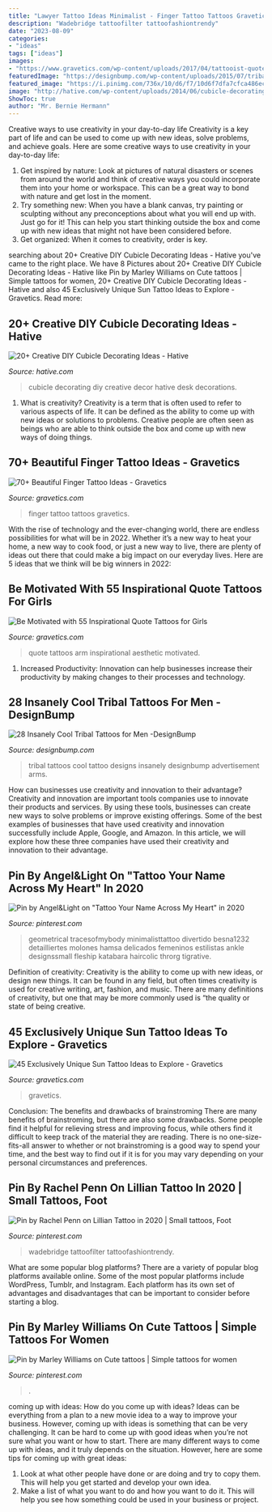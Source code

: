```yaml
---
title: "Lawyer Tattoo Ideas Minimalist - Finger Tattoo Tattoos Gravetics"
description: "Wadebridge tattoofilter tattoofashiontrendy"
date: "2023-08-09"
categories:
- "ideas"
tags: ["ideas"]
images:
- "https://www.gravetics.com/wp-content/uploads/2017/04/tattooist-quote-smalltattoo-tattoosforgirls-smalltattoos-quotetattoos-armtattoo-arm-girl-aesthetic.jpg"
featuredImage: "https://designbump.com/wp-content/uploads/2015/07/tribal-tattoo-designs-for-arms-44.jpg"
featured_image: "https://i.pinimg.com/736x/10/d6/f7/10d6f7dfa7cfca486ecfbc5e0efa7fe4.jpg"
image: "http://hative.com/wp-content/uploads/2014/06/cubicle-decorating-ideas/4-cubicle-decorating-ideas.jpg"
ShowToc: true
author: "Mr. Bernie Hermann"
---
```



Creative ways to use creativity in your day-to-day life
Creativity is a key part of life and can be used to come up with new ideas, solve problems, and achieve goals. Here are some creative ways to use creativity in your day-to-day life:
1. Get inspired by nature: Look at pictures of natural disasters or scenes from around the world and think of creative ways you could incorporate them into your home or workspace. This can be a great way to bond with nature and get lost in the moment.
2. Try something new: When you have a blank canvas, try painting or sculpting without any preconceptions about what you will end up with. Just go for it! This can help you start thinking outside the box and come up with new ideas that might not have been considered before.
3. Get organized: When it comes to creativity, order is key.

	

		
searching about 20+ Creative DIY Cubicle Decorating Ideas - Hative you've came to the right place. We have 8 Pictures about 20+ Creative DIY Cubicle Decorating Ideas - Hative like Pin by Marley Williams on Cute tattoos | Simple tattoos for women, 20+ Creative DIY Cubicle Decorating Ideas - Hative and also 45 Exclusively Unique Sun Tattoo Ideas to Explore - Gravetics. Read more:
		
    
## 20+ Creative DIY Cubicle Decorating Ideas - Hative

<img loading=lazy src="http://hative.com/wp-content/uploads/2014/06/cubicle-decorating-ideas/4-cubicle-decorating-ideas.jpg" onerror="this.onerror=null;this.src='https://tse4.mm.bing.net/th?id=OIP.VHOx8lixeW7JpfU3SP7vlgHaJ4&amp;pid=15.1';" alt="20+ Creative DIY Cubicle Decorating Ideas - Hative">

_Source: hative.com_

>cubicle decorating diy creative decor hative desk decorations. 

	

1. What is creativity?
Creativity is a term that is often used to refer to various aspects of life. It can be defined as the ability to come up with new ideas or solutions to problems. Creative people are often seen as beings who are able to think outside the box and come up with new ways of doing things.

    
## 70+ Beautiful Finger Tattoo Ideas - Gravetics

<img loading=lazy src="https://www.gravetics.com/wp-content/uploads/2018/05/Finger-Tattoo-Ideas-65.jpg" onerror="this.onerror=null;this.src='https://tse2.mm.bing.net/th?id=OIP.5c9h0swrU5zYIeYroPDT-QHaHa&amp;pid=15.1';" alt="70+ Beautiful Finger Tattoo Ideas - Gravetics">

_Source: gravetics.com_

>finger tattoo tattoos gravetics. 

	

With the rise of technology and the ever-changing world, there are endless possibilities for what will be in 2022. Whether it’s a new way to heat your home, a new way to cook food, or just a new way to live, there are plenty of ideas out there that could make a big impact on our everyday lives. Here are 5 ideas that we think will be big winners in 2022: 

    
## Be Motivated With 55 Inspirational Quote Tattoos For Girls

<img loading=lazy src="https://www.gravetics.com/wp-content/uploads/2017/04/tattooist-quote-smalltattoo-tattoosforgirls-smalltattoos-quotetattoos-armtattoo-arm-girl-aesthetic.jpg" onerror="this.onerror=null;this.src='https://tse2.mm.bing.net/th?id=OIP.-PFGhrC0JZId0WAic7eFjQHaJP&amp;pid=15.1';" alt="Be Motivated with 55 Inspirational Quote Tattoos for Girls">

_Source: gravetics.com_

>quote tattoos arm inspirational aesthetic motivated. 

	

1. Increased Productivity: Innovation can help businesses increase their productivity by making changes to their processes and technology.

    
## 28 Insanely Cool Tribal Tattoos For Men -DesignBump

<img loading=lazy src="https://designbump.com/wp-content/uploads/2015/07/tribal-tattoo-designs-for-arms-44.jpg" onerror="this.onerror=null;this.src='https://tse2.mm.bing.net/th?id=OIP.KGYYG9_zJhxvugMUVXDOZQHaK9&amp;pid=15.1';" alt="28 Insanely Cool Tribal Tattoos for Men -DesignBump">

_Source: designbump.com_

>tribal tattoos cool tattoo designs insanely designbump advertisement arms. 

	

How can businesses use creativity and innovation to their advantage?
Creativity and innovation are important tools companies use to innovate their products and services. By using these tools, businesses can create new ways to solve problems or improve existing offerings. Some of the best examples of businesses that have used creativity and innovation successfully include Apple, Google, and Amazon. In this article, we will explore how these three companies have used their creativity and innovation to their advantage.

    
## Pin By Angel&amp;Light On &quot;Tattoo Your Name Across My Heart&quot; In 2020

<img loading=lazy src="https://i.pinimg.com/736x/10/d6/f7/10d6f7dfa7cfca486ecfbc5e0efa7fe4.jpg" onerror="this.onerror=null;this.src='https://tse3.mm.bing.net/th?id=OIP.AeRQuk4xqe4EzaZDcxU2mwHaNq&amp;pid=15.1';" alt="Pin by Angel&amp;Light on &quot;Tattoo Your Name Across My Heart&quot; in 2020">

_Source: pinterest.com_

>geometrical tracesofmybody minimalisttattoo divertido besna1232 detailliertes molones hamsa delicados femeninos estilistas ankle designssmall fleship katabara haircolic throrg tigrative. 

	

Definition of creativity:
Creativity is the ability to come up with new ideas, or design new things. It can be found in any field, but often times creativity is used for creative writing, art, fashion, and music. There are many definitions of creativity, but one that may be more commonly used is “the quality or state of being creative.

    
## 45 Exclusively Unique Sun Tattoo Ideas To Explore - Gravetics

<img loading=lazy src="https://www.gravetics.com/wp-content/uploads/2017/05/minimaltattoo-smalltattoo-handpoked-suntattoo-handpokers.jpg" onerror="this.onerror=null;this.src='https://tse2.mm.bing.net/th?id=OIP.lrsOAcqeY9XXjwGOo5rs-AHaHa&amp;pid=15.1';" alt="45 Exclusively Unique Sun Tattoo Ideas to Explore - Gravetics">

_Source: gravetics.com_

>gravetics. 

	

Conclusion: The benefits and drawbacks of brainstroming
There are many benefits of brainstroming, but there are also some drawbacks. Some people find it helpful for relieving stress and improving focus, while others find it difficult to keep track of the material they are reading. There is no one-size-fits-all answer to whether or not brainstroming is a good way to spend your time, and the best way to find out if it is for you may vary depending on your personal circumstances and preferences.

    
## Pin By Rachel Penn On Lillian Tattoo In 2020 | Small Tattoos, Foot

<img loading=lazy src="https://i.pinimg.com/736x/5e/7d/10/5e7d10f63ae7d3975d619505abed6af1.jpg" onerror="this.onerror=null;this.src='https://tse1.mm.bing.net/th?id=OIP.r4tpfRbSW0gCFqK1BUG28wHaHa&amp;pid=15.1';" alt="Pin by Rachel Penn on Lillian Tattoo in 2020 | Small tattoos, Foot">

_Source: pinterest.com_

>wadebridge tattoofilter tattoofashiontrendy. 

	

What are some popular blog platforms?
There are a variety of popular blog platforms available online. Some of the most popular platforms include WordPress, Tumblr, and Instagram. Each platform has its own set of advantages and disadvantages that can be important to consider before starting a blog.

    
## Pin By Marley Williams On Cute Tattoos | Simple Tattoos For Women

<img loading=lazy src="https://i.pinimg.com/736x/1e/69/07/1e6907e5880ea8038e91eca63de9ae9c--cute-tattoos-simple.jpg" onerror="this.onerror=null;this.src='https://tse4.mm.bing.net/th?id=OIP.gMgAEr-X5BXoyeDm-081ugHaJ4&amp;pid=15.1';" alt="Pin by Marley Williams on Cute tattoos | Simple tattoos for women">

_Source: pinterest.com_

>. 

	

coming up with ideas: How do you come up with ideas?
Ideas can be everything from a plan to a new movie idea to a way to improve your business. However, coming up with ideas is something that can be very challenging. It can be hard to come up with good ideas when you’re not sure what you want or how to start. There are many different ways to come up with ideas, and it truly depends on the situation. However, here are some tips for coming up with great ideas: 
1. Look at what other people have done or are doing and try to copy them. This will help you get started and develop your own idea. 
2. Make a list of what you want to do and how you want to do it. This will help you see how something could be used in your business or project. 

